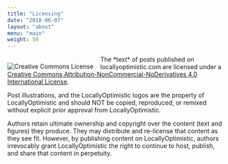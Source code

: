 ```yaml
---
title: "Licensing"
date: "2018-06-07"
layout: "about"
menu: "main"
weight: 50
---
```


<a style="text-decoration:none" rel="license" href="http://creativecommons.org/licenses/by-nc-nd/4.0/">
  <img alt="Creative Commons License" style="float: left; border-width:0; margin: 1rem 1rem 0 0; box-shadow:none;" src="https://i.creativecommons.org/l/by-nc-nd/4.0/88x31.png" />
</a>
The *text* of posts published on locallyoptimistic.com are licensed under a <a rel="license" href="http://creativecommons.org/licenses/by-nc-nd/4.0/">Creative Commons Attribution-NonCommercial-NoDerivatives 4.0 International License</a>.

Post illustrations, and the LocallyOptimistic logos are the property of LocallyOptimistic and should NOT be copied, reproduced, or remixed without explicit prior approval from LocallyOptimistic. 

Authors retain ultimate ownership and copyright over the content (text and figures) they produce. They may distribute and re-license that content as they see fit. However, by publishing content on LocallyOptimistic, authors irrevocably grant LocallyOptimistic the right to continue to host, publish, and share that content in perpetuity.

